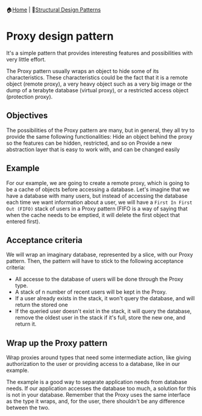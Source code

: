 :house:[Home](https://github.com/DevilsTear/go-design-patterns/README.md "Table of Contents") | :file_folder:[Structural Design Patterns](https://github.com/DevilsTear/go-design-patterns/structural/README.md "Table of Contents")
# Proxy design pattern
It's a simple pattern that provides interesting features and possibilities with very little effort.

The Proxy pattern usually wraps an object to hide some of its characteristics. These
characteristics could be the fact that it is a remote object (remote proxy), a very heavy object
such as a very big image or the dump of a terabyte database (virtual proxy), or a restricted
access object (protection proxy).

## Objectives
The possibilities of the Proxy pattern are many, but in general, they all try to provide the
same following functionalities:
Hide an object behind the proxy so the features can be hidden, restricted, and so
on
Provide a new abstraction layer that is easy to work with, and can be changed
easily
## Example
For our example, we are going to create a remote proxy, which is going to be a cache of
objects before accessing a database. Let's imagine that we have a database with many users,
but instead of accessing the database each time we want information about a user, we will
have a `First In First Out (FIFO)` stack of users in a Proxy pattern (FIFO is a way of saying
that when the cache needs to be emptied, it will delete the first object that entered first).
## Acceptance criteria
We will wrap an imaginary database, represented by a slice, with our Proxy pattern. Then,
the pattern will have to stick to the following acceptance criteria:
- All accesse to the database of users will be done through the Proxy type.
- A stack of n number of recent users will be kept in the Proxy.
- If a user already exists in the stack, it won't query the database, and will return the stored one
- If the queried user doesn't exist in the stack, it will query the database, remove the oldest user in the stack if it's full, store the new one, and return it.

## Wrap up the Proxy pattern
Wrap proxies around types that need some intermediate action, like giving authorization to
the user or providing access to a database, like in our example.

The example is a good way to separate application needs from database needs. If our
application accesses the database too much, a solution for this is not in your database.
Remember that the Proxy uses the same interface as the type it wraps, and, for the user,
there shouldn't be any difference between the two.
